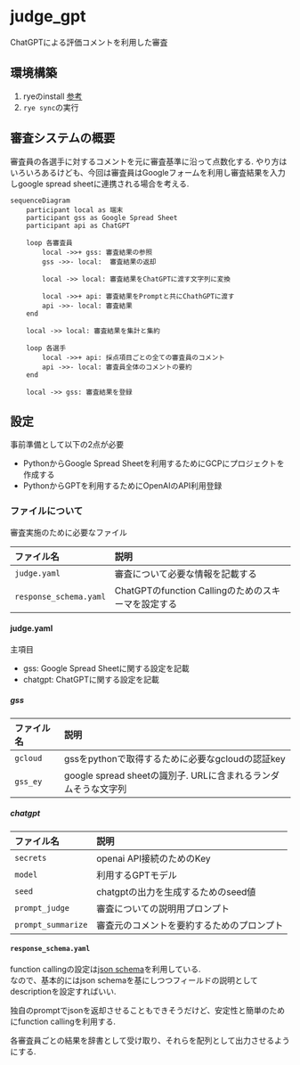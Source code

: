 # judge_gpt
ChatGPTによる評価コメントを利用した審査

## 環境構築

1. ryeのinstall [参考](https://rye-up.com/guide/installation/)
2. `rye sync`の実行

## 審査システムの概要

審査員の各選手に対するコメントを元に審査基準に沿って点数化する.
やり方はいろいろあるけども、今回は審査員はGoogleフォームを利用し審査結果を入力しgoogle spread sheetに連携される場合を考える.


```mermaid
sequenceDiagram
    participant local as 端末
    participant gss as Google Spread Sheet
    participant api as ChatGPT

    loop 各審査員
        local ->>+ gss: 審査結果の参照
        gss ->>- local:  審査結果の返却

        local ->> local: 審査結果をChatGPTに渡す文字列に変換

        local ->>+ api: 審査結果をPromptと共にChathGPTに渡す
        api ->>- local: 審査結果
    end

    local ->> local: 審査結果を集計と集約

    loop 各選手
        local ->>+ api: 採点項目ごとの全ての審査員のコメント
        api ->>- local: 審査員全体のコメントの要約
    end

    local ->> gss: 審査結果を登録
```

## 設定
事前準備として以下の2点が必要

- PythonからGoogle Spread Sheetを利用するためにGCPにプロジェクトを作成する
- PythonからGPTを利用するためにOpenAIのAPI利用登録


### ファイルについて
審査実施のために必要なファイル

| ファイル名 | 説明 |
| :--- | :--- |
| `judge.yaml` | 審査について必要な情報を記載する |
| `response_schema.yaml` | ChatGPTのfunction Callingのためのスキーマを設定する |

#### judge.yaml

主項目
- gss: Google Spread Sheetに関する設定を記載
- chatgpt: ChatGPTに関する設定を記載

##### gss
| ファイル名 | 説明 |
| :--- | :--- |
| `gcloud` | gssをpythonで取得するために必要なgcloudの認証key |
| `gss_ey` | google spread sheetの識別子. URLに含まれるランダムそうな文字列 |

##### chatgpt
| ファイル名 | 説明 |
| :--- | :--- |
| `secrets`| openai API接続のためのKey |
| `model` | 利用するGPTモデル |
| `seed` | chatgptの出力を生成するためのseed値
| `prompt_judge` | 審査についての説明用プロンプト |
| `prompt_summarize`| 審査元のコメントを要約するためのプロンプト |



#### `response_schema.yaml`
function callingの設定は[json schema](https://json-schema.org/learn/getting-started-step-by-step)を利用している.  
なので、基本的にはjson schemaを基にしつつフィールドの説明としてdescriptionを設定すればいい.  

独自のpromptでjsonを返却させることもできそうだけど、安定性と簡単のためにfunction callingを利用する.

各審査員ごとの結果を辞書として受け取り、それらを配列として出力させるようにする.



